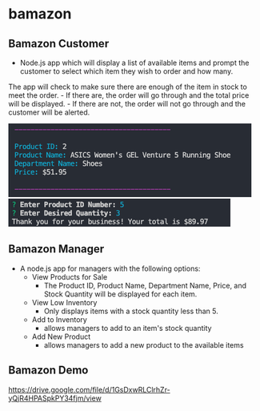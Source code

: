 # bamazon

## Bamazon Customer

- Node.js app which will display a list of available items and prompt the customer to select which item they wish to order and how many. 

The app will check to make sure there are enough of the item in stock to meet the order. 
    - If there are, the order will go through and the total price will be displayed. 
    - If there are not, the order will not go through and the customer will be alerted.

![ItemDisplay](/images/01-Customer-Item-Display.png)
![Order](/images/02-Customer-Order.png)

## Bamazon Manager

- A node.js app for managers with the following options:
    - View Products for Sale
        - The Product ID, Product Name, Department Name, Price, and Stock Quantity will be displayed for each item.
    - View Low Inventory
        - Only displays items with a stock quantity less than 5.
    - Add to Inventory
        - allows managers to add to an item's stock quantity
    - Add New Product
        - allows managers to add a new product to the available items

## Bamazon Demo
https://drive.google.com/file/d/1GsDxwRLClrhZr-yQjR4HPASpkPY34fjm/view